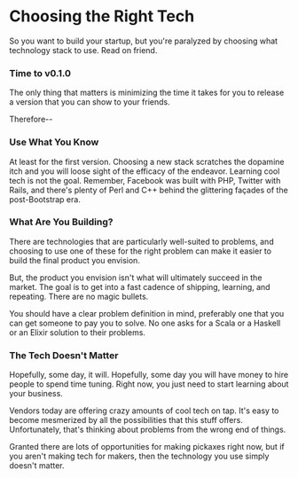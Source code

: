 # Choosing the Right Tech

So you want to build your startup, but you're paralyzed by choosing what
technology stack to use. Read on friend.

### Time to v0.1.0

The only thing that matters is minimizing the time it takes for you to release a
version that you can show to your friends.

Therefore--

### Use What You Know

At least for the first version. Choosing a new stack scratches the dopamine itch
and you will loose sight of the efficacy of the endeavor. Learning cool tech is
not the goal. Remember, Facebook was built with PHP, Twitter with Rails, and
there's plenty of Perl and C++ behind the glittering façades of the post-Bootstrap era.

### What Are You Building?

There are technologies that are particularly well-suited to problems, and
choosing to use one of these for the right problem can make it easier to
build the final product you envision.

But, the product you envision isn't what will ultimately succeed in the
market. The goal is to get into a fast cadence of shipping, learning, and
repeating. There are no magic bullets.

You should have a clear problem definition in mind, preferably one that you can get
someone to pay you to solve. No one asks for a Scala or a Haskell or an Elixir
solution to their problems.

### The Tech Doesn't Matter

Hopefully, some day, it will. Hopefully, some day you will have money to hire
people to spend time tuning. Right now, you just need to start learning about
your business.

Vendors today are offering crazy amounts of cool tech on tap. It's easy to
become mesmerized by all the possibilities that this stuff offers.
Unfortunately, that's thinking about problems from the wrong end of things.

Granted there are lots of opportunities for making pickaxes right now, but if
you aren't making tech for makers, then the technology you use simply doesn't
matter.
